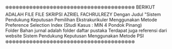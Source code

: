 ❄️❄️❄️❄️❄️❄️❄️❄️❄️❄️❄️❄️❄️❄️❄️❄️❄️❄️❄️❄️❄️❄️❄️❄️❄️❄️❄️❄️❄️❄️❄️❄️❄️❄️❄️❄️❄️❄️
BERIKUT ADALAH FILE FILE SKRIPSI AZRIEL FACHRULREZY
Dengan Judul "Sistem Pendukung Keputusan Pemilihan Ekstrakurikuler Menggunakan Metode Preference Selection Index (Studi Kasus : MIN 4 Pondok Pinang)      
Folder Bahan jurnal adalah folder daftar pustaka
Terdapat juga referensi dari website Sistem Pendukung Keputusan Menggunakan Metode PSI
❄️❄️❄️❄️❄️❄️❄️❄️❄️❄️❄️❄️❄️❄️❄️❄️❄️❄️❄️❄️❄️❄️❄️❄️❄️❄️❄️❄️❄️❄️❄️❄️❄️❄️❄️❄️❄️❄️
